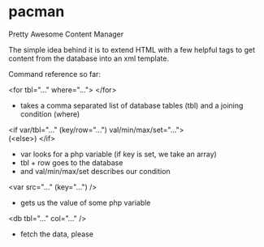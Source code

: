 # pacman

Pretty Awesome Content Manager

The simple idea behind it is to extend HTML with a few helpful tags to get content from the database into an xml template.

Command reference so far:

&lt;for tbl="..." where="..."&gt;
&lt;/for&gt;
- takes a comma separated list of database tables (tbl) and a joining condition (where)


&lt;if var/tbl="..." (key/row="...") val/min/max/set="..."&gt;  
(&lt;else&gt;)
&lt;/if&gt;
- var looks for a php variable (if key is set, we take an array)
- tbl + row goes to the database
- and val/min/max/set describes our condition

&lt;var src="..." (key="...") /&gt;
- gets us the value of some php variable

&lt;db tbl="..." col="..." /&gt;
- fetch the data, please
